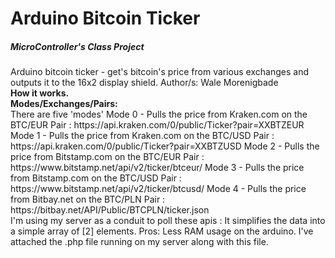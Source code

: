 <h1>Arduino Bitcoin Ticker</h1>
<h5>MicroController's Class Project </h5>
 Arduino bitcoin ticker - get's bitcoin's price from various exchanges and outputs it to the 16x2 display shield.
 Author/s:
 Wale Morenigbade 
 <br>
 <b>How it works.</b>
 <br>
 <b>Modes/Exchanges/Pairs:</b>
 <br>
 There are five 'modes'
 Mode 0 - Pulls the price from Kraken.com on the BTC/EUR Pair : https://api.kraken.com/0/public/Ticker?pair=XXBTZEUR
 Mode 1 - Pulls the price from Kraken.com on the BTC/USD Pair : https://api.kraken.com/0/public/Ticker?pair=XXBTZUSD
 Mode 2 - Pulls the price from Bitstamp.com on the BTC/EUR Pair : https://www.bitstamp.net/api/v2/ticker/btceur/
 Mode 3 - Pulls the price from Bitstamp.com on the BTC/USD Pair : https://www.bitstamp.net/api/v2/ticker/btcusd/
 Mode 4 - Pulls the price from Bitbay.net on the BTC/PLN Pair : https://bitbay.net/API/Public/BTCPLN/ticker.json
 <br>
 I'm using my server as a conduit to poll these apis : It simplifies the data into a simple array of [2] elements. Pros: Less RAM usage on the arduino.
 I've attached the .php file running on my server along with this file.